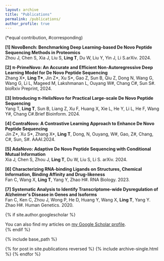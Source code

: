 ```yaml
---
layout: archive
title: "Publications"
permalink: /publications/
author_profile: true
---
```

(\*equal contribution, #corresponding)

**[1] NovoBench: Benchmarking Deep Learning-based De Novo Peptide Sequencing Methods in Proteomics**<br/>
Zhou J, Chen S, Xia J, Liu S, __Ling T__, Du W, Liu Y, Yin J, Li S.arXiv. 2024.

**[2] π-PrimeNovo: An Accurate and Efficient Non-Autoregressive Deep Learning Model for De Novo Peptide Sequencing** <br/>
Zhang X\*, __Ling T\*__, Jin Z\*, Xu S*, Gao Z, Sun B, Qiu Z, Dong N, Wang G, Wang G, Li L, Mageed M, Lakshmanan L, Ouyang W#, Chang C#, Sun S#. bioRxiv Preprint, 2024.<br/>

**[3] Introducing π-HelixNovo for Practical Large-scale De Novo Peptide Sequencing** <br/>
Yang T, __Ling T__, Sun B, Liang Z, Xu F, Huang X, Xie L, He Y, Li L, He F, Wang Y#, Chang C#.Brief Bioinform. 2024.<br/>

**[4] ContraNovo: A Contrastive Learning Approach to Enhance De Novo Peptide Sequencing**<br/>
Jin Z*, Xu S*, Zhang X*, __Ling T__, Dong, N, Ouyang, W#, Gao, Z#, Chang, C#, Sun, S#. AAAI.2024.<br/>

**[5] AdaNovo: Adaptive De Novo Peptide Sequencing with Conditional Mutual Information**<br/>
Xia J, Chen S, Zhou J, __Ling T__, Du W, Liu S, Li S. arXiv. 2024.<br/>

**[6] Characterizing RNA-binding Ligands on Structures, Chemical Information, Binding Affinity and Drug-likeness**<br/>
Fan C, Wang X, __Ling T__, Yang Y, Zhao H#. RNA Biology. 2023.<br/>

**[7] Systematic Analysis to Identify Transcriptome-wide Dysregulation of Alzheimer's Disease in Genes and Isoforms**<br/>
Fan C, Ken C, Zhou J, Wong P, He D, Huang Y, Wang X, __Ling T__, Yang Y. Zhao H#. Human Genetics. 2020.<br/>

{% if site.author.googlescholar %}
  <div class="wordwrap">You can also find my articles on <a href="{{site.author.googlescholar}}">my Google Scholar profile</a>.</div>
{% endif %}

{% include base_path %}

{% for post in site.publications reversed %}
  {% include archive-single.html %}
{% endfor %}

